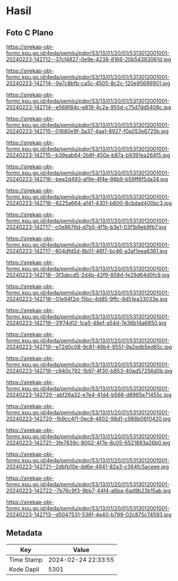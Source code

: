 # Hasil

## Foto C Plano

https://sirekap-obj-formc.kpu.go.id/4eda/pemilu/pdpr/53/13/01/20/01/5313012001001-20240223-142712--37cf4827-0e9e-4238-8166-20b54383061d.jpg

https://sirekap-obj-formc.kpu.go.id/4eda/pemilu/pdpr/53/13/01/20/01/5313012001001-20240223-142714--9a7c8bfb-ca5c-4505-8c2c-120e95699901.jpg

https://sirekap-obj-formc.kpu.go.id/4eda/pemilu/pdpr/53/13/01/20/01/5313012001001-20240223-142714--e568f84c-e819-4c2a-955d-c75d7dd5408c.jpg

https://sirekap-obj-formc.kpu.go.id/4eda/pemilu/pdpr/53/13/01/20/01/5313012001001-20240223-142715--01680e9f-3a37-4aa1-8927-f0a053e6725b.jpg

https://sirekap-obj-formc.kpu.go.id/4eda/pemilu/pdpr/53/13/01/20/01/5313012001001-20240223-142715--b39eab64-2b8f-450a-b87a-b9391ea264f5.jpg

https://sirekap-obj-formc.kpu.go.id/4eda/pemilu/pdpr/53/13/01/20/01/5313012001001-20240223-142716--bee2d493-af9e-4f4e-98b9-b59ff6f5da34.jpg

https://sirekap-obj-formc.kpu.go.id/4eda/pemilu/pdpr/53/13/01/20/01/5313012001001-20240223-142716--8225a664-a141-4301-b600-8cbdad400bc3.jpg

https://sirekap-obj-formc.kpu.go.id/4eda/pemilu/pdpr/53/13/01/20/01/5313012001001-20240223-142717--c0e8676d-d7b5-4f1b-b3e1-03f1b9eb9fb7.jpg

https://sirekap-obj-formc.kpu.go.id/4eda/pemilu/pdpr/53/13/01/20/01/5313012001001-20240223-142717--804dfd5d-8b01-46f7-bc46-a3af1eea6361.jpg

https://sirekap-obj-formc.kpu.go.id/4eda/pemilu/pdpr/53/13/01/20/01/5313012001001-20240223-142718--3f3decd5-2d4b-42f9-858d-fe29d64d0fc9.jpg

https://sirekap-obj-formc.kpu.go.id/4eda/pemilu/pdpr/53/13/01/20/01/5313012001001-20240223-142718--01e94f2d-15bc-4d85-9ffc-9d51ea33033e.jpg

https://sirekap-obj-formc.kpu.go.id/4eda/pemilu/pdpr/53/13/01/20/01/5313012001001-20240223-142719--31f74d12-1ca5-48ef-a54d-7e36b14a6850.jpg

https://sirekap-obj-formc.kpu.go.id/4eda/pemilu/pdpr/53/13/01/20/01/5313012001001-20240223-142719--e72d0c08-9c81-46b4-9551-9a2edb5ed65c.jpg

https://sirekap-obj-formc.kpu.go.id/4eda/pemilu/pdpr/53/13/01/20/01/5313012001001-20240223-142719--c640c792-1b97-4f30-b853-40ad57256d0b.jpg

https://sirekap-obj-formc.kpu.go.id/4eda/pemilu/pdpr/53/13/01/20/01/5313012001001-20240223-142720--abf26a32-e7e4-41d4-b568-d8965e71455c.jpg

https://sirekap-obj-formc.kpu.go.id/4eda/pemilu/pdpr/53/13/01/20/01/5313012001001-20240223-142720--fb9cc4f1-0ec8-4602-98d1-c988b06f0420.jpg

https://sirekap-obj-formc.kpu.go.id/4eda/pemilu/pdpr/53/13/01/20/01/5313012001001-20240223-142721--3fe7839c-8002-4f7e-8c05-6521893a26b0.jpg

https://sirekap-obj-formc.kpu.go.id/4eda/pemilu/pdpr/53/13/01/20/01/5313012001001-20240223-142721--2dbfb10e-dd6e-4641-82a3-c364fc5aceee.jpg

https://sirekap-obj-formc.kpu.go.id/4eda/pemilu/pdpr/53/13/01/20/01/5313012001001-20240223-142722--7b76c9f3-9bb7-44f4-a6ba-6ad9b23b15ab.jpg

https://sirekap-obj-formc.kpu.go.id/4eda/pemilu/pdpr/53/13/01/20/01/5313012001001-20240223-142713--d5047531-536f-4e40-b799-02c875c74593.jpg


## Metadata

| Key        | Value               |
| ---------- | ------------------- |
| Time Stamp | 2024-02-24 22:33:55 |
| Kode Dapil | 5301                |



